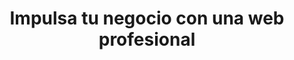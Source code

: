 ---
title: "Impulsa tu negocio con una web profesional"
description: "Creamos sitios modernos, rápidos y optimizados para que generes más clientes."
cta_text: "Hablemos"
cta_link: "#contacto"
---